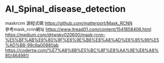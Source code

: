 # AI_Spinal_disease_detection
maskrcnn 源程式碼 https://github.com/matterport/Mask_RCNN <br>
參考mask_rcnn網址 https://www.itread01.com/content/1541858406.html
https://medium.com/@twsky020600/mask-rcnn-%E5%BF%AB%E9%80%9F%E6%9E%B6%E8%A8%AD%E6%95%99%E5%AD%B8-99c6a00880ab <br>
https://codertw.com/%E7%A8%8B%E5%BC%8F%E8%AA%9E%E8%A8%80/464981/